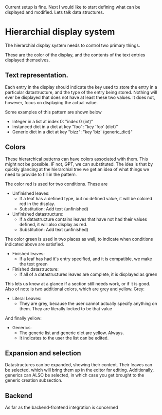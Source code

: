Current setup is fine. Next I would like to start defining what can be displayed and modified. Lets talk data structures.

# Hierarchial display system

The hierarchial display system needs to control two primary things.

These are the color of the display, and the contents of the text entries displayed themselves.

## Text representation.

Each entry in the display should indicate the key used to store the entry in a particular datastructure,
and the type of the entry being stored. Nothing will ever be displayed that does not have at least these
two values. It does not, however, focus on displaying the actual value.

Some examples of this pattern are shown below

* Integer in a list at index 0: "index 0 (int)"
* Instanced dict in a dict at key "foo": "key 'foo' (dict)"
* Generic dict in a dict at key "bizz": "key 'biz' (generic_dict)"

## Colors

These hierarchical patterns can have colors associated with them. This might not be possible. IF not, 
GPT, we can substituted. The idea is that by quickly glancing at the hierarchial tree we get an idea
of what things we need to provide to fill in the pattern.

The color red is used for two conditions. These are

* Unfinished leaves: 
	* If a leaf has a defined type, but no defined value, it will be colored red in the display. 
	* Substitution: Add text (unfinished)
* Unfinished datastructure:
	* If a datastructure contains leaves that have not had their values defined, it will also display as red.
	* Substitution: Add text (unfinished)

The color green is used in two places as well, to indicate when conditions indicated above are satisfied.

* Finished leaves: 
	* If a leaf has had it's entry specified, and it is compatible, we make the text green
* Finished datastructure:
	* If all of a datastructures leaves are complete, it is displayed as green

This lets us know at a glance if a section still needs work, or if it is good. Also of note is two additional
colors, which are grey and yellow. Grey:

* Literal Leaves:
	* They are grey, because the user cannot actually specify anything on them. They are literally locked to be that value

And finally yellow:

* Generics:
	* The generic list and generic dict are yellow. Always. 
	* It indicates to the user the list can be edited. 

## Expansion and selection

Datastructures can be expanded, showing their content. Their leaves can be selected,
which will bring them up in the editor for editing. Additionally, generics can ALSO
be selected, in which case you get brought to the generic creation subsection.

## Backend

As far as the backend-frontend integration is concerned